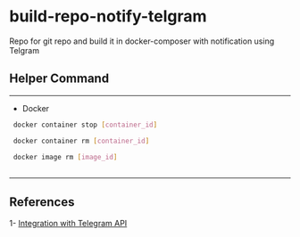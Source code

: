 # build-repo-notify-telgram
Repo for git repo and build it in docker-composer with notification using Telgram

## Helper Command

---
* Docker
```bash
 docker container stop [container_id]

 docker container rm [container_id]
 
 docker image rm [image_id]
 
```
---

## References

1- [Integration with Telegram API](https://dev.to/rizkyrajitha/get-notifications-with-telegram-bot-537l) 